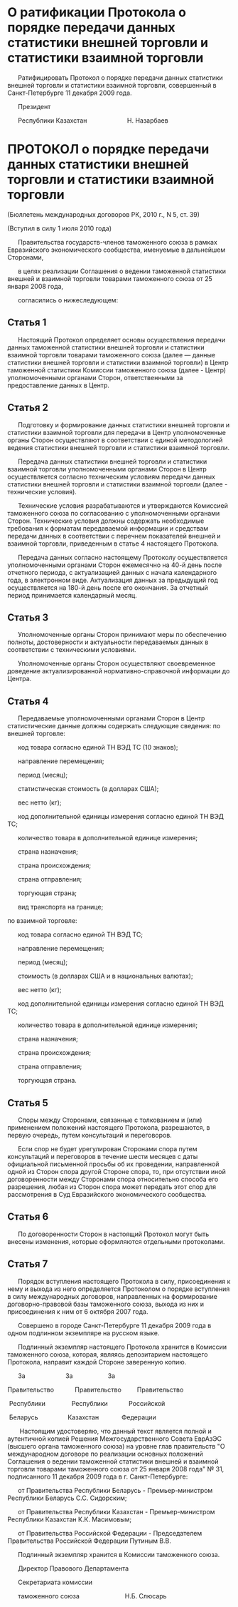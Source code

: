 # О ратификации Протокола о порядке передачи данных статистики внешней торговли и статистики взаимной торговли

      Ратифицировать Протокол о порядке передачи данных статистики внешней торговли и статистики взаимной торговли, совершенный в Санкт-Петербурге 11 декабря 2009 года.

      Президент

      Республики Казахстан                       Н. Назарбаев

# ПРОТОКОЛ о порядке передачи данных статистики внешней торговли и статистики взаимной торговли

(Бюллетень международных договоров РК, 2010 г., N 5, ст. 39)

(Вступил в силу 1 июля 2010 года)

      Правительства государств-членов таможенного союза в рамках Евразийского экономического сообщества, именуемые в дальнейшем Сторонами,

      в целях реализации Соглашения о ведении таможенной статистики внешней и взаимной торговли товарами таможенного союза от 25 января 2008 года,

      согласились о нижеследующем:

## Статья 1

      Настоящий Протокол определяет основы осуществления передачи данных таможенной статистики внешней торговли и статистики взаимной торговли товарами таможенного союза (далее — данные статистики внешней торговли и статистики взаимной торговли) в Центр таможенной статистики Комиссии таможенного союза (далее - Центр) уполномоченными органами Сторон, ответственными за предоставление данных в Центр.

## Статья 2

      Подготовку и формирование данных статистики внешней торговли и статистики взаимной торговли для передачи в Центр уполномоченные органы Сторон осуществляют в соответствии с единой методологией ведения статистики внешней торговли и статистики взаимной торговли.

      Передача данных статистики внешней торговли и статистики взаимной торговли уполномоченными органами Сторон в Центр осуществляется согласно техническим условиям передачи данных статистики внешней торговли и статистики взаимной торговли (далее - технические условия).

      Технические условия разрабатываются и утверждаются Комиссией таможенного союза по согласованию с уполномоченными органами Сторон. Технические условия должны содержать необходимые требования к форматам передаваемой информации и средствам передачи данных в соответствии с перечнем показателей внешней и взаимной торговли, приведенным в статье 4 настоящего Протокола.

      Передача данных согласно настоящему Протоколу осуществляется уполномоченными органами Сторон ежемесячно на 40-й день после отчетного периода, с актуализацией данных с начала календарного года, в электронном виде. Актуализация данных за предыдущий год осуществляется на 180-й день после его окончания. За отчетный период принимается календарный месяц.

## Статья 3

      Уполномоченные органы Сторон принимают меры по обеспечению полноты, достоверности и актуальности передаваемых данных в соответствии с техническими условиями.

      Уполномоченные органы Сторон осуществляют своевременное доведение актуализированной нормативно-справочной информации до Центра.

## Статья 4

      Передаваемые уполномоченными органами Сторон в Центр статистические данные должны содержать следующие сведения: по внешней торговле:

      код товара согласно единой ТН ВЭД ТС (10 знаков);

      направление перемещения;

      период (месяц);

      статистическая стоимость (в долларах США);

      вес нетто (кг);

      код дополнительной единицы измерения согласно единой ТН ВЭД ТС;

      количество товара в дополнительной единице измерения;

      страна назначения;

      страна происхождения;

      страна отправления;

      торгующая страна;

      вид транспорта на границе;

по взаимной торговле:

      код товара согласно единой ТН ВЭД ТС;

      направление перемещения;

      период (месяц);

      стоимость (в долларах США и в национальных валютах);

      вес нетто (кг);

      код дополнительной единицы измерения согласно единой ТН ВЭД ТС;

      количество товара в дополнительной единице измерения;

      страна назначения;

      страна происхождения;

      страна отправления;

      торгующая страна.

## Статья 5

      Споры между Сторонами, связанные с толкованием и (или) применением положений настоящего Протокола, разрешаются, в первую очередь, путем консультаций и переговоров.

      Если спор не будет урегулирован Сторонами спора путем консультаций и переговоров в течение шести месяцев с даты официальной письменной просьбы об их проведении, направленной одной из Сторон спора другой Стороне спора, то, при отсутствии иной договоренности между Сторонами спора относительно способа его разрешения, любая из Сторон спора может передать этот спор для рассмотрения в Суд Евразийского экономического сообщества.

## Статья 6

      По договоренности Сторон в настоящий Протокол могут быть внесены изменения, которые оформляются отдельными протоколами.

## Статья 7

      Порядок вступления настоящего Протокола в силу, присоединения к нему и выхода из него определяется Протоколом о порядке вступления в силу международных договоров, направленных на формирование договорно-правовой базы таможенного союза, выхода из них и присоединения к ним от 6 октября 2007 года.

      Совершено в городе Санкт-Петербурге 11 декабря 2009 года в одном подлинном экземпляре на русском языке.

      Подлинный экземпляр настоящего Протокола хранится в Комиссии таможенного союза, которая, являясь депозитарием настоящего Протокола, направит каждой Стороне заверенную копию.

      За                       За                    За

Правительство            Правительство         Правительство

 Республики               Республики            Российской

 Беларусь                 Казахстан             Федерации

       Настоящим удостоверяю, что данный текст является полной и аутентичной копией Решения Межгосударственного Совета ЕврАзЭС (высшего органа таможенного союза) на уровне глав правительств "О международном договоре по реализации основных положений Соглашения о ведении таможенной статистики внешней и взаимной торговли товарами таможенного союза от 25 января 2008 года" № 31, подписанного 11 декабря 2009 года в г. Санкт-Петербурге:

      от Правительства Республики Беларусь - Премьер-министром Республики Беларусь С.С. Сидорским;

      от Правительства Республики Казахстан - Премьер-министром Республики Казахстан К.К. Масимовым;

      от Правительства Российской Федерации - Председателем Правительства Российской Федерации Путиным В.В.

      Подлинный экземпляр хранится в Комиссии таможенного союза.

      Директор Правового Департамента

      Секретариата комиссии

      таможенного союза                          Н.Б. Слюсарь

